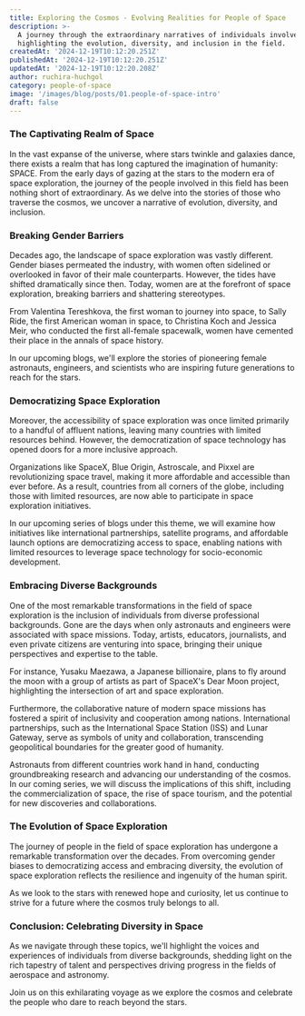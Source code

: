 ```yaml
---
title: Exploring the Cosmos - Evolving Realities for People of Space
description: >-
  A journey through the extraordinary narratives of individuals involved in space exploration,
  highlighting the evolution, diversity, and inclusion in the field.
createdAt: '2024-12-19T10:12:20.251Z'
publishedAt: '2024-12-19T10:12:20.251Z'
updatedAt: '2024-12-19T10:12:20.208Z'
author: ruchira-huchgol
category: people-of-space
image: '/images/blog/posts/01.people-of-space-intro'
draft: false
---
```


### The Captivating Realm of Space

In the vast expanse of the universe, where stars twinkle and galaxies dance, there exists a realm
that has long captured the imagination of humanity: SPACE. From the early days of gazing at the
stars to the modern era of space exploration, the journey of the people involved in this field has
been nothing short of extraordinary. As we delve into the stories of those who traverse the cosmos,
we uncover a narrative of evolution, diversity, and inclusion.

### Breaking Gender Barriers

Decades ago, the landscape of space exploration was vastly different. Gender biases permeated the
industry, with women often sidelined or overlooked in favor of their male counterparts. However, the
tides have shifted dramatically since then. Today, women are at the forefront of space exploration,
breaking barriers and shattering stereotypes.

From Valentina Tereshkova, the first woman to journey into space, to Sally Ride, the first American
woman in space, to Christina Koch and Jessica Meir, who conducted the first all-female spacewalk,
women have cemented their place in the annals of space history.

In our upcoming blogs, we'll explore the stories of pioneering female astronauts, engineers, and
scientists who are inspiring future generations to reach for the stars.

### Democratizing Space Exploration

Moreover, the accessibility of space exploration was once limited primarily to a handful of affluent
nations, leaving many countries with limited resources behind. However, the democratization of space
technology has opened doors for a more inclusive approach.

Organizations like SpaceX, Blue Origin, Astroscale, and Pixxel are revolutionizing space travel,
making it more affordable and accessible than ever before. As a result, countries from all corners
of the globe, including those with limited resources, are now able to participate in space
exploration initiatives.

In our upcoming series of blogs under this theme, we will examine how initiatives like international
partnerships, satellite programs, and affordable launch options are democratizing access to space,
enabling nations with limited resources to leverage space technology for socio-economic development.

### Embracing Diverse Backgrounds

One of the most remarkable transformations in the field of space exploration is the inclusion of
individuals from diverse professional backgrounds. Gone are the days when only astronauts and
engineers were associated with space missions. Today, artists, educators, journalists, and even
private citizens are venturing into space, bringing their unique perspectives and expertise to the
table.

For instance, Yusaku Maezawa, a Japanese billionaire, plans to fly around the moon with a group of
artists as part of SpaceX's Dear Moon project, highlighting the intersection of art and space
exploration.

Furthermore, the collaborative nature of modern space missions has fostered a spirit of inclusivity
and cooperation among nations. International partnerships, such as the International Space Station
(ISS) and Lunar Gateway, serve as symbols of unity and collaboration, transcending geopolitical
boundaries for the greater good of humanity.

Astronauts from different countries work hand in hand, conducting groundbreaking research and
advancing our understanding of the cosmos. In our coming series, we will discuss the implications of
this shift, including the commercialization of space, the rise of space tourism, and the potential
for new discoveries and collaborations.

### The Evolution of Space Exploration

The journey of people in the field of space exploration has undergone a remarkable transformation
over the decades. From overcoming gender biases to democratizing access and embracing diversity, the
evolution of space exploration reflects the resilience and ingenuity of the human spirit.

As we look to the stars with renewed hope and curiosity, let us continue to strive for a future
where the cosmos truly belongs to all.

### Conclusion: Celebrating Diversity in Space

As we navigate through these topics, we'll highlight the voices and experiences of individuals from
diverse backgrounds, shedding light on the rich tapestry of talent and perspectives driving progress
in the fields of aerospace and astronomy.

Join us on this exhilarating voyage as we explore the cosmos and celebrate the people who dare to
reach beyond the stars.

